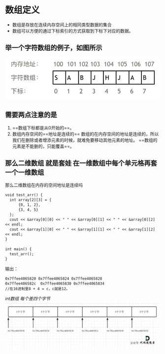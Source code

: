 # 数组定义
- 数组是存放在连续内存空间上的相同类型数据的集合
- 数组可以方便的通过下标索引的方式获取到下标下对应的数据。

## 举一个字符数组的例子，如图所示
![alt text](image.png)

## 需要两点注意的是
1. ==数组下标都是从0开始的==。
2. 数组内存空间的==地址是连续的==
  数组的在内存空间的地址是连续的，所以我们在删除或者增添元素的时候，就难免要移动其他元素的地址。
  ==数组的元素是不能删的，只能覆盖==。

  ## 那么二维数组 就是套娃 在一维数组中每个单元格再套一个一维数组

  那么二维数组在内存的空间地址是连续吗
  ```
  void test_arr() {
    int array[2][3] = {
		{0, 1, 2},
		{3, 4, 5}
    };
    cout << &array[0][0] << " " << &array[0][1] << " " << &array[0][2] << endl;
    cout << &array[1][0] << " " << &array[1][1] << " " << &array[1][2] << endl;
}

int main() {
    test_arr();
}
```
输出：
```
0x7ffee4065820 0x7ffee4065824 0x7ffee4065828
0x7ffee406582c  0x7ffee4065830 0x7ffee4065834
//在16进制里8 + 4 = c，c就是12。
```
*int数组 每个差四个字节*
![alt text](image-1.png)